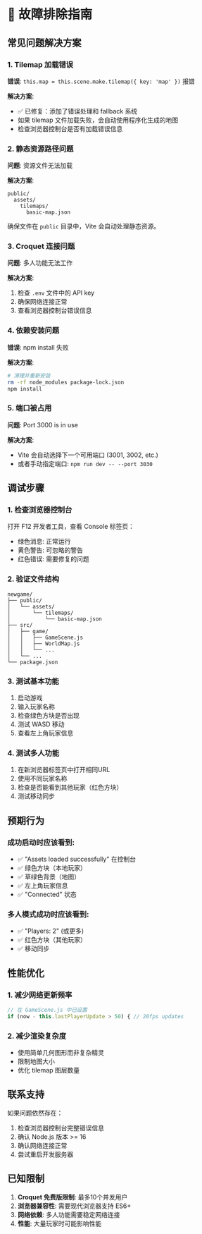 # 🔧 故障排除指南

## 常见问题解决方案

### 1. Tilemap 加载错误

**错误**: `this.map = this.scene.make.tilemap({ key: 'map' })` 报错

**解决方案**:
- ✅ 已修复：添加了错误处理和 fallback 系统
- 如果 tilemap 文件加载失败，会自动使用程序化生成的地图
- 检查浏览器控制台是否有加载错误信息

### 2. 静态资源路径问题

**问题**: 资源文件无法加载

**解决方案**:
```
public/
  assets/
    tilemaps/
      basic-map.json
```

确保文件在 `public` 目录中，Vite 会自动处理静态资源。

### 3. Croquet 连接问题

**问题**: 多人功能无法工作

**解决方案**:
1. 检查 `.env` 文件中的 API key
2. 确保网络连接正常
3. 查看浏览器控制台错误信息

### 4. 依赖安装问题

**错误**: npm install 失败

**解决方案**:
```bash
# 清理并重新安装
rm -rf node_modules package-lock.json
npm install
```

### 5. 端口被占用

**问题**: Port 3000 is in use

**解决方案**:
- Vite 会自动选择下一个可用端口 (3001, 3002, etc.)
- 或者手动指定端口: `npm run dev -- --port 3030`

## 调试步骤

### 1. 检查浏览器控制台
打开 F12 开发者工具，查看 Console 标签页：
- 绿色消息: 正常运行
- 黄色警告: 可忽略的警告
- 红色错误: 需要修复的问题

### 2. 验证文件结构
```
newgame/
├── public/
│   └── assets/
│       └── tilemaps/
│           └── basic-map.json
├── src/
│   ├── game/
│   │   ├── GameScene.js
│   │   ├── WorldMap.js
│   │   └── ...
│   └── ...
└── package.json
```

### 3. 测试基本功能
1. 启动游戏
2. 输入玩家名称
3. 检查绿色方块是否出现
4. 测试 WASD 移动
5. 查看左上角玩家信息

### 4. 测试多人功能
1. 在新浏览器标签页中打开相同URL
2. 使用不同玩家名称
3. 检查是否能看到其他玩家（红色方块）
4. 测试移动同步

## 预期行为

### 成功启动时应该看到:
- ✅ "Assets loaded successfully" 在控制台
- ✅ 绿色方块（本地玩家）
- ✅ 草绿色背景（地图）
- ✅ 左上角玩家信息
- ✅ "Connected" 状态

### 多人模式成功时应该看到:
- ✅ "Players: 2" (或更多)
- ✅ 红色方块（其他玩家）
- ✅ 移动同步

## 性能优化

### 1. 减少网络更新频率
```javascript
// 在 GameScene.js 中已设置
if (now - this.lastPlayerUpdate > 50) { // 20fps updates
```

### 2. 减少渲染复杂度
- 使用简单几何图形而非复杂精灵
- 限制地图大小
- 优化 tilemap 图层数量

## 联系支持

如果问题依然存在：
1. 检查浏览器控制台完整错误信息
2. 确认 Node.js 版本 >= 16
3. 确认网络连接正常
4. 尝试重启开发服务器

## 已知限制

1. **Croquet 免费版限制**: 最多10个并发用户
2. **浏览器兼容性**: 需要现代浏览器支持 ES6+
3. **网络依赖**: 多人功能需要稳定网络连接
4. **性能**: 大量玩家时可能影响性能